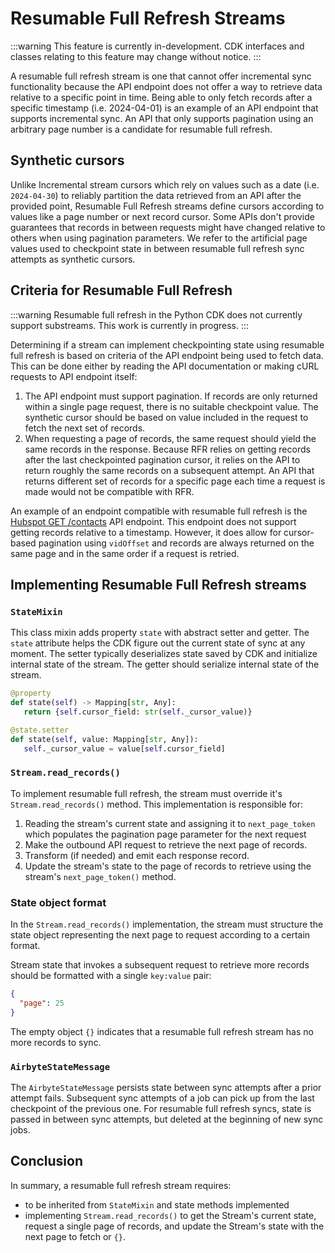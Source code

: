 # Resumable Full Refresh Streams

:::warning
This feature is currently in-development. CDK interfaces and classes relating to this feature may change without notice.
:::

A resumable full refresh stream is one that cannot offer incremental sync functionality because the API endpoint
does not offer a way to retrieve data relative to a specific point in time. Being able to only fetch records after
a specific timestamp (i.e. 2024-04-01) is an example of an API endpoint that supports incremental sync. An API that
only supports pagination using an arbitrary page number is a candidate for resumable full refresh.

## Synthetic cursors

Unlike Incremental stream cursors which rely on values such as a date (i.e. `2024-04-30`) to reliably partition the
data retrieved from an API after the provided point, Resumable Full Refresh streams define cursors according to
values like a page number or next record cursor. Some APIs don't provide guarantees that records in between
requests might have changed relative to others when using pagination parameters. We refer to the artificial page
values used to checkpoint state in between resumable full refresh sync attempts as synthetic cursors.

## Criteria for Resumable Full Refresh

:::warning 
Resumable full refresh in the Python CDK does not currently support substreams. This work is currently in progress.
:::

Determining if a stream can implement checkpointing state using resumable full refresh is based on criteria of the
API endpoint being used to fetch data. This can be done either by reading the API documentation or making cURL
requests to API endpoint itself:

1. The API endpoint must support pagination. If records are only returned within a single page request, there is no suitable checkpoint value. The synthetic cursor should be based on value included in the request to fetch the next set of records.
2. When requesting a page of records, the same request should yield the same records in the response. Because RFR relies on getting records after the last checkpointed pagination cursor, it relies on the API to return roughly the same records on a subsequent attempt. An API that returns different set of records for a specific page each time a request is made would not be compatible with RFR.

An example of an endpoint compatible with resumable full refresh is the [Hubspot GET /contacts](https://legacydocs.hubspot.com/docs/methods/contacts/get_contacts) API endpoint.
This endpoint does not support getting records relative to a timestamp. However, it does allow for cursor-based
pagination using `vidOffset` and records are always returned on the same page and in the same order if a request
is retried.

## Implementing Resumable Full Refresh streams

### `StateMixin`

This class mixin adds property `state` with abstract setter and getter.
The `state` attribute helps the CDK figure out the current state of sync at any moment.
The setter typically deserializes state saved by CDK and initialize internal state of the stream.
The getter should serialize internal state of the stream. 

```python
@property
def state(self) -> Mapping[str, Any]:
   return {self.cursor_field: str(self._cursor_value)}

@state.setter
def state(self, value: Mapping[str, Any]):
   self._cursor_value = value[self.cursor_field]
```

### `Stream.read_records()`

To implement resumable full refresh, the stream must override it's `Stream.read_records()` method. This implementation is responsible for:

1. Reading the stream's current state and assigning it to `next_page_token` which populates the pagination page parameter for the next request
2. Make the outbound API request to retrieve the next page of records.
3. Transform (if needed) and emit each response record.
4. Update the stream's state to the page of records to retrieve using the stream's `next_page_token()` method.

### State object format

In the `Stream.read_records()` implementation, the stream must structure the state object representing the next page
to request according to a certain format.

Stream state that invokes a subsequent request to retrieve more records should be formatted with a single `key:value` pair:

```json
{
  "page": 25
}
```

The empty object `{}` indicates that a resumable full refresh stream has no more records to sync.

### `AirbyteStateMessage`

The `AirbyteStateMessage` persists state between sync attempts after a prior attempt fails. Subsequent sync attempts
of a job can pick up from the last checkpoint of the previous one. For resumable full refresh syncs, state is passed
in between sync attempts, but deleted at the beginning of new sync jobs.

## Conclusion

In summary, a resumable full refresh stream requires:

* to be inherited from `StateMixin` and state methods implemented
* implementing `Stream.read_records()` to get the Stream's current state, request a single page of records, and update the Stream's state with the next page to fetch or `{}`.

